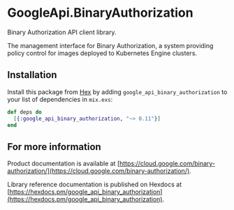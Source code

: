 # GoogleApi.BinaryAuthorization

Binary Authorization API client library.

The management interface for Binary Authorization, a system providing policy control for images deployed to Kubernetes Engine clusters. 

## Installation

Install this package from [Hex](https://hex.pm) by adding
`google_api_binary_authorization` to your list of dependencies in `mix.exs`:

```elixir
def deps do
  [{:google_api_binary_authorization, "~> 0.11"}]
end
```

## For more information

Product documentation is available at [https://cloud.google.com/binary-authorization/](https://cloud.google.com/binary-authorization/).

Library reference documentation is published on Hexdocs at
[https://hexdocs.pm/google_api_binary_authorization](https://hexdocs.pm/google_api_binary_authorization).
